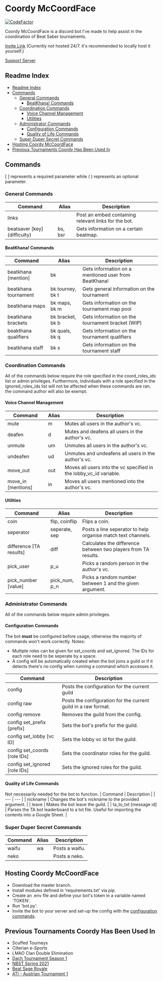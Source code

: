# Coordy McCoordFace
[![CodeFactor](https://www.codefactor.io/repository/github/sirspam/coordy-mccoordface/badge)](https://www.codefactor.io/repository/github/sirspam/coordy-mccoordface)

Coordy McCoordFace is a discord bot I've made to help assist in the coordination of Beat Saber tournaments.

[Invite Link](https://discord.com/oauth2/authorize?client_id=813699805150838795&permissions=29666368&scope=bot) (Currently not hosted 24/7. it's recommended to locally host it yourself.)

[Support Server](https://discord.gg/dWX6fpGUK9)

## Readme Index
* [Readme Index](#Readme-Index)
* [Commands](#Commands)
    * [General Commands](#General-Commands)
        * [BeatKhana! Commands](#BeatKhana!-Commands)
    * [Coordination Commands](#Coordination-Commands)
        * [Voice Channel Management](#Voice-Channel-Management)
        * [Utilities](#Utilities)
    * [Administrator Commands](#Administrator-Commands)
        * [Configuration Commands](#Configuration-Commands)
        * [Quality of Life Commands](#Quality-of-Life-Commands)
    * [Super Duper Secret Commands](#Super-Duper-Secret-Commands)
* [Hosting Coordy McCoordFace](#Setting-up-Coordy-McCoordFace)
* [Previous Tournaments Coordy Has Been Used In](#Previous-Tournaments-Coordy-Has-Been-Used-In)


## Commands
[ ] represents a required parameter while ( ) represents an optional parameter.

### General Commands
| Command | Alias | Description |
| --- | --- | --- |
| links |  | Post an embed containing relevant links for the bot. |
| beatsaver \[key\] \(difficulty\)| bs, bsr | Gets information on a certain beatmap. |

#### BeatKhana! Commands
| Command | Alias | Description |
| --- | --- | --- |
| beatkhana \[mention\] | bk | Gets information on a mentioned user from BeatKhana! |
| beatkhana tournament | bk tourney, bk t | Gets general information on the tournament |
| beatkhana maps | bk maps, bk m | Gets information on the tournament map pool |
| beatkhana brackets | bk bracket, bk b | Gets information on the tournament bracket (WIP) |
| beakthana qualifiers | bk quals, bk q | Gets information on the tournament qualifiers |
| beatkhana staff | bk s | Gets information on the tournament staff |

### Coordination Commands
All of the commands below require the role specified in the coord_roles_ids list or admin privileges. Furthermore, individuals with a role specified in the ignored_roles_ids list will not be affected when these commands are ran, the command author will also be exempt.

#### Voice Channel Management
| Command | Alias | Description |
| --- | --- | --- |
| mute | m | Mutes all users in the author's vc. |
| deafen | d | Mutes and deafens all users in the author's vc. |
| unmute | um | Unmutes all users in the author's vc. |
| undeafen | ud | Unmutes and undeafens all users in the author's vc. |
| move_out | out | Moves all users into the vc specified in the lobby_vc_id variable. |
| move_in \[mentions\] | in | Moves all users mentioned into the author's vc. |

#### Utilities
| Command | Alias | Description |
| --- | --- | --- |
| coin | flip, coinflip | Flips a coin. |
| seperator | seperate, sep | Posts a line seperator to help organise match text channels. |
| difference \[TA results\] | diff | Calculates the difference between two players from TA results. |
| pick_user | p_u | Picks a random person in the author's vc. | 
| pick_number \[value\] | pick_num, p_n | Picks a random number between 1 and the given argument. | 

### Administrator Commands
All of the commands below require admin privileges.

#### Configuration Commands
The bot **must** be configured before usage, otherwise the majority of commands won't work correctly.
Notes:
* Multiple roles can be given for set_coords and set_ignored. The IDs for each role need to be seperate by a space.
* A config will be automatically created when the bot joins a guild or if it detects there's no config when running a command which accesses it.

| Command | Description |
| --- | --- |
| config | Posts the configuration for the current guild |
| config raw | Posts the configuration for the current guild in a raw format. |
| config remove | Removes the guild from the config. |
| config set_prefix \[prefix\] | Sets the bot's prefix for the guild. |
| config set_lobby  \[vc ID\] | Sets the lobby vc id for the guild. |
| config set_coords \[role IDs\] | Sets the coordinator roles for the guild. |
| config set_ignored \[role IDs\] | Sets the ignored roles for the guild. |

#### Quality of Life Commands
Not necessarily needed for the bot to function.
| Command | Description |
| --- | --- |
| nickname | Changes the bot's nickname to the provided argument. |
| leave | Makes the bot leave the guild. |
| ta_to_txt \[message id\] | Parses the TA bot leaderboard to a txt file. Useful for importing the contents into a Google Sheet. |

### Super Duper Secret Commands
| Command | Alias | Description |
| --- | --- | --- |
| waifu | wa | Posts a waifu. |
| neko |  | Posts a neko. |

## Hosting Coordy McCoordFace
* Download the master branch.
* Install modules defined in 'requirements.txt' via pip.
* Create an .env file and define your bot's token in a variable named 'TOKEN'.
* Run 'bot.py'.
* Invite the bot to your server and set-up the config with the [configuration commands](#Configuration-Commands).

## Previous Tournaments Coordy Has Been Used In
* Scuffed Tourneys
* Cillerian e-Sports
* LMAO Clan Double Elimination
* [Dach Tournament Season 1](https://beatkhana.com/tournament/2147484227)
* [NBST Spring 2021](https://beatkhana.com/tournament/2147484215)
* [Beat Sage Royale](https://beatkhana.com/tournament/2147484230)
* [ATI - Austrian Tournament 1](https://beatkhana.com/tournament/2147484231)